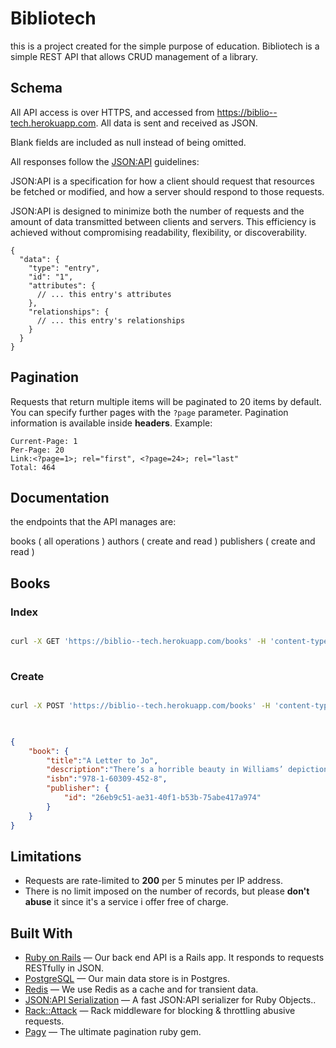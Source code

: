# Bibliotech

this is a project created for the simple purpose of education. Bibliotech is a simple REST API that allows CRUD management of a library.

## Schema

All API access is over HTTPS, and accessed from https://biblio--tech.herokuapp.com. All data is sent and received as JSON.

Blank fields are included as null instead of being omitted.

All responses follow the [JSON:API](https://jsonapi.org/format/) guidelines:

JSON:API is a specification for how a client should request that resources be fetched or modified, and how a server should respond to those requests.

JSON:API is designed to minimize both the number of requests and the amount of data transmitted between clients and servers. This efficiency is achieved without compromising readability, flexibility, or discoverability.

```
{
  "data": {
    "type": "entry",
    "id": "1",
    "attributes": {
      // ... this entry's attributes
    },
    "relationships": {
      // ... this entry's relationships
    }
  }
}
```

## Pagination

Requests that return multiple items will be paginated to 20 items by default. You can specify further pages with the ```?page``` parameter. Pagination information is available inside **headers**. Example:

```
Current-Page: 1
Per-Page: 20
Link:<?page=1>; rel="first", <?page=24>; rel="last"
Total: 464
```

## Documentation

the endpoints that the API manages are:

books ( all operations )
authors ( create and read )
publishers ( create and read )

## Books

### Index

```sh

curl -X GET 'https://biblio--tech.herokuapp.com/books' -H 'content-type: application/json'
    
```

### Create


```sh

curl -X POST 'https://biblio--tech.herokuapp.com/books' -H 'content-type: application/json'
    
```

```json

{
	"book": {
		"title":"A Letter to Jo",
		"description":"There’s a horrible beauty in Williams’ depiction of the war experience, like isolated segments from a Bosch painting transported to the war in Europe. What A Letter To Jo accomplishes is placing that personal experience of Leonard in a wider context, the war experience as well as the romance with Sieracki’s grandmother. It is, truly, the American story of that era",
		"isbn":"978-1-60309-452-8",
		"publisher": {
			"id": "26eb9c51-ae31-40f1-b53b-75abe417a974"
		}
	}
}

```

## Limitations

* Requests are rate-limited to **200** per 5 minutes per IP address.
* There is no limit imposed on the number of records, but please **don't abuse** it since it's a service i offer free of charge. 

## Built With

- [Ruby on Rails](https://github.com/rails/rails) &mdash; Our back end API is a Rails app. It responds to requests RESTfully in JSON.
- [PostgreSQL](https://www.postgresql.org/) &mdash; Our main data store is in Postgres.
- [Redis](https://redis.io/) &mdash; We use Redis as a cache and for transient data.
- [JSON:API Serialization](https://github.com/jsonapi-serializer/jsonapi-serializer) &mdash; A fast JSON:API serializer for Ruby Objects..
- [Rack::Attack](https://github.com/kickstarter/rack-attack) &mdash; Rack middleware for blocking & throttling abusive requests.
- [Pagy](https://github.com/ddnexus/pagy) &mdash; The ultimate pagination ruby gem.